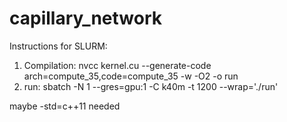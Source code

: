 # capillary_network


Instructions for SLURM:
1) Compilation: 
nvcc kernel.cu --generate-code arch=compute_35,code=compute_35 -w -O2 -o run
2) run:
sbatch -N 1 --gres=gpu:1 -C k40m -t 1200 --wrap='./run'

maybe -std=c++11 needed 

